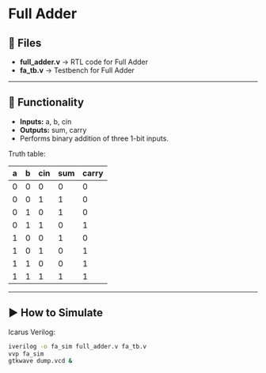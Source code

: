 # Full Adder


## 📂 Files
- **full_adder.v** → RTL code for Full Adder  
- **fa_tb.v** → Testbench for Full Adder  

---

## 🧮 Functionality
- **Inputs:** a, b, cin  
- **Outputs:** sum, carry  
- Performs binary addition of three 1-bit inputs.  

Truth table:

| a | b | cin | sum | carry |
|---|---|-----|-----|-------|
| 0 | 0 | 0   |  0  |   0   |
| 0 | 0 | 1   |  1  |   0   |
| 0 | 1 | 0   |  1  |   0   |
| 0 | 1 | 1   |  0  |   1   |
| 1 | 0 | 0   |  1  |   0   |
| 1 | 0 | 1   |  0  |   1   |
| 1 | 1 | 0   |  0  |   1   |
| 1 | 1 | 1   |  1  |   1   |

---

## ▶️ How to Simulate
Icarus Verilog:
```bash
iverilog -o fa_sim full_adder.v fa_tb.v
vvp fa_sim
gtkwave dump.vcd &
